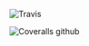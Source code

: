 ![Travis](https://img.shields.io/travis/LuanP/django_sites_web.svg)

![Coveralls github](https://img.shields.io/coveralls/github/LuanP/django_sites_web.svg)

